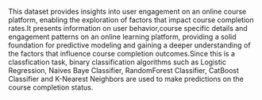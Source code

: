 This dataset provides insights into user engagement on an online course platform, enabling the exploration of factors that impact course completion rates.It presents information on user behavior,course specific details and engagement patterns on an online learning platform, providing a solid foundation for predictive modeling and gaining a deeper understanding of the factors that influence course completion outcomes.Since this is a classfication task, binary classification algorithms such as Logistic Regression, Naives Baye Classifier, RandomForest Classifier, CatBoost Classifier and K-Nearest Neighbors are used to make predictions on the course completion status.
